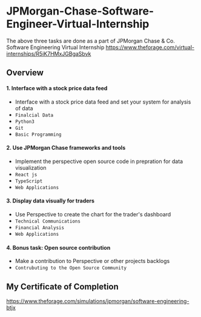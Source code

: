 # JPMorgan-Chase-Software-Engineer-Virtual-Internship
The above three tasks are done as a part of JPMorgan Chase & Co. Software Engineering Virtual Internship
https://www.theforage.com/virtual-internships/R5iK7HMxJGBgaSbvk
## Overview

#### 1. Interface with a stock price data feed 
- Interface with a stock price data feed and set your system for analysis of data
- `Finalcial Data` 
- `Python3`
- `Git`
- `Basic Programming`
#### 2. Use JPMorgan Chase frameworks and tools 
- Implement the perspective open source code in prepration for data visualization 
- `React js` 
- `TypeScript`
- `Web Applications`
#### 3. Display data visually for traders 
- Use Perspective to create the chart for the trader's dashboard  
- `Technical Communications` 
- `Financial Analysis`
- `Web Applications`
#### 4. Bonus task: Open source contribution
- Make a contribution to Perspective or other projects backlogs 
- `Contrubuting to the Open Source Community`

## My Certificate of Completion
https://www.theforage.com/simulations/jpmorgan/software-engineering-btjx

